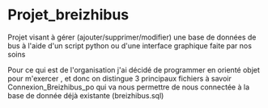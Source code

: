 # Projet_breizhibus
Projet visant à gérer (ajouter/supprimer/modifier) une base de données de bus  à l'aide d'un script python ou d'une interface graphique faite par nos soins

Pour ce qui est de l'organisation j'ai décidé de programmer en orienté objet pour m'exercer , et donc on distingue 3 principaux fichiers à savoir Connexion_Breizhibus_po qui va nous permettre de nous connectée à la base de donnée déjà existante (breizhibus.sql)
